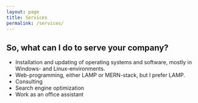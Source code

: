 ```yaml
---
layout: page
title: Services
permalink: /services/
---
```


## So, what can I do to serve your company?

* Installation and updating of operating systems and software, mostly in Windows- and Linux-environments.
* Web-programming, either LAMP or MERN-stack, but I prefer LAMP.
* Consulting
* Search engine optimization
* Work as an office assistant 